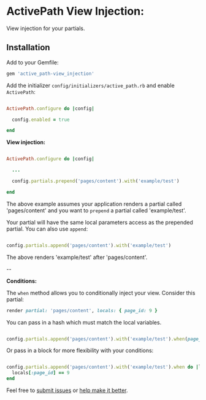 # ActivePath View Injection: 
View injection for your partials.


## Installation 

Add to your Gemfile:

```ruby
gem 'active_path-view_injection'
```

Add the initializer `config/initializers/active_path.rb` and enable `ActivePath`:

```ruby

ActivePath.configure do |config|

  config.enabled = true

end

```


**View injection:**

```ruby

ActivePath.configure do |config|

  ...

  config.partials.prepend('pages/content').with('example/test')

end

```

The above example assumes your application renders a partial called 'pages/content' and you want to `prepend` a partial called 'example/test'.

Your partial will have the same local parameters access as the prepended partial. You can also use `append`:

```ruby

config.partials.append('pages/content').with('example/test')

```


The above renders 'example/test' after 'pages/content'.

--

**Conditions:**

The `when` method allows you to conditionally inject your view. Consider this partial:

```ruby
render partial: 'pages/content', locals: { page_id: 9 }
```

You can pass in a hash which must match the local variables.

```ruby

config.partials.append('pages/content').with('example/test').when(page_id: 9)

```

Or pass in a block for more flexibility with your conditions:

```ruby

config.partials.append('pages/content').with('example/test').when do |locals|
  locals[:page_id] == 9
end

```


Feel free to [submit issues](https://github.com/active-path/view-injection/issues) or [help make it better](https://github.com/active-path/view-injection/pulls). 